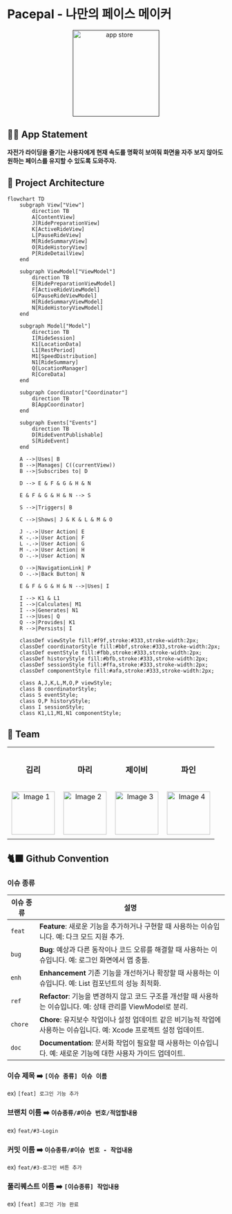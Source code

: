 # Pacepal - 나만의 페이스 메이커 

<p align="center">
  <a href="">
    <img src="https://github.com/user-attachments/assets/ebcfde66-3d94-4a95-8022-4546345344b1" width="200" height="200" alt="app store">
  </a>
</p>

## 🚴‍♂️ App Statement 
**자전가 라이딩을 즐기는 사용자에게 현재 속도를 명확히 보여줘 화면을 자주 보지 않아도 원하는 페이스를 유지할 수 있도록 도와주자.**

## 🎨 Project Architecture 
```mermaid
flowchart TD
    subgraph View["View"]
        direction TB
        A[ContentView]
        J[RidePreparationView]
        K[ActiveRideView]
        L[PauseRideView]
        M[RideSummaryView]
        O[RideHistoryView]
        P[RideDetailView]
    end

    subgraph ViewModel["ViewModel"]
        direction TB
        E[RidePreparationViewModel]
        F[ActiveRideViewModel]
        G[PauseRideViewModel]
        H[RideSummaryViewModel]
        N[RideHistoryViewModel]
    end

    subgraph Model["Model"]
        direction TB
        I[RideSession]
        K1[LocationData]
        L1[RestPeriod]
        M1[SpeedDistribution]
        N1[RideSummary]
        Q[LocationManager]
        R[CoreData]
    end

    subgraph Coordinator["Coordinator"]
        direction TB
        B[AppCoordinator]
    end

    subgraph Events["Events"]
        direction TB
        D[RideEventPublishable]
        S[RideEvent]
    end
    
    A -->|Uses| B
    B -->|Manages| C((currentView))
    B -->|Subscribes to| D
    
    D --> E & F & G & H & N
    
    E & F & G & H & N --> S
    
    S -->|Triggers| B
    
    C -->|Shows| J & K & L & M & O
    
    J -.->|User Action| E
    K -.->|User Action| F
    L -.->|User Action| G
    M -.->|User Action| H
    O -.->|User Action| N
    
    O -->|NavigationLink| P
    O -.->|Back Button| N
    
    E & F & G & H & N -->|Uses| I
    
    I --> K1 & L1
    I -->|Calculates| M1
    I -->|Generates| N1
    I -->|Uses| Q
    Q -->|Provides| K1
    R -->|Persists| I

    classDef viewStyle fill:#f9f,stroke:#333,stroke-width:2px;
    classDef coordinatorStyle fill:#bbf,stroke:#333,stroke-width:2px;
    classDef eventStyle fill:#fbb,stroke:#333,stroke-width:2px;
    classDef historyStyle fill:#bfb,stroke:#333,stroke-width:2px;
    classDef sessionStyle fill:#ffa,stroke:#333,stroke-width:2px;
    classDef componentStyle fill:#afa,stroke:#333,stroke-width:2px;

    class A,J,K,L,M,O,P viewStyle;
    class B coordinatorStyle;
    class S eventStyle;
    class O,P historyStyle;
    class I sessionStyle;
    class K1,L1,M1,N1 componentStyle;
```


## 🧩 Team 
<table style="width: 100%; table-layout: fixed;">
  <tr>
    <td style="text-align: center; padding: 10px;">
      <h3>김리</h3>
    </td>
    <td style="text-align: center; padding: 10px;">
      <h3>마리</h3>
    </td>
    <td style="text-align: center; padding: 10px;">
      <h3>제이비</h3>
    </td>
    <td style="text-align: center; padding: 10px;">
      <h3>파인</h3>
    </td>
  </tr>
  <tr>
    <td style="text-align: center; padding: 10px;">
      <img src="https://github.com/user-attachments/assets/f81df4d7-530c-4887-acd5-1c8cb1ab2f86" width="100" alt="Image 1">
    </td>
    <td style="text-align: center; padding: 10px;">
      <img src="https://github.com/user-attachments/assets/155562e5-a3ac-4aea-9418-c60242e5803d" width="100" alt="Image 2">
    </td>
    <td style="text-align: center; padding: 10px;">
      <img src= "https://github.com/user-attachments/assets/2c591b0c-c274-4b86-9b29-94529ce9f75f" width="100" alt="Image 3">
    </td>
    <td style="text-align: center; padding: 10px;">
      <img src="https://github.com/user-attachments/assets/9447f050-638f-4411-a273-19fa869d0d25" width="100" alt="Image 4">
    </td>
  </tr>
</table>



## 🐈‍⬛ Github Convention

### 이슈 종류

| 이슈 종류        | 설명                                                                                         |
|------------------|----------------------------------------------------------------------------------------------|
| `feat`     | **Feature**: 새로운 기능을 추가하거나 구현할 때 사용하는 이슈입니다. 예: 다크 모드 지원 추가.               |
| `bug`          | **Bug**: 예상과 다른 동작이나 코드 오류를 해결할 때 사용하는 이슈입니다. 예: 로그인 화면에서 앱 충돌.   |
| `enh`  | **Enhancement** 기존 기능을 개선하거나 확장할 때 사용하는 이슈입니다. 예: List 컴포넌트의 성능 최적화.         |
| `ref`   | **Refactor**: 기능을 변경하지 않고 코드 구조를 개선할 때 사용하는 이슈입니다. 예: 상태 관리를 ViewModel로 분리.|
| `chore`    | **Chore**: 유지보수 작업이나 설정 업데이트 같은 비기능적 작업에 사용하는 이슈입니다. 예: Xcode 프로젝트 설정 업데이트. |
| `doc`| **Documentation**: 문서화 작업이 필요할 때 사용하는 이슈입니다. 예: 새로운 기능에 대한 사용자 가이드 업데이트.    |

### 이슈 제목 ➡️ `[이슈 종류] 이슈 이름` 
ex) `[feat] 로그인 기능 추가`

### 브랜치 이름 ➡️ `이슈종류/#이슈 번호/적업할내용`
ex) `feat/#3-Login`

### 커밋 이름 ➡️ `이슈종류/#이슈 번호 - 작업내용`  
ex) `feat/#3-로그인 버튼 추가` 

### 풀리퀘스트 이름 ➡️ `[이슈종류] 작업내용`
ex) `[feat] 로그인 기능 완료`
